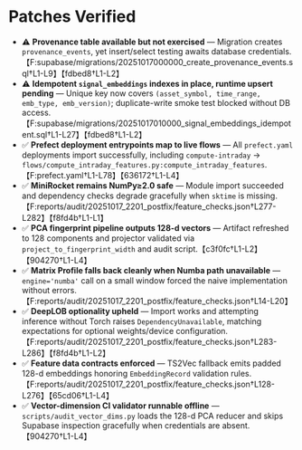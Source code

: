 # Patches Verified

- ⚠️ **Provenance table available but not exercised** — Migration creates `provenance_events`, yet insert/select testing awaits database credentials.【F:supabase/migrations/20251017000000_create_provenance_events.sql†L1-L9】【fdbed8†L1-L2】
- ⚠️ **Idempotent `signal_embeddings` indexes in place, runtime upsert pending** — Unique key now covers `(asset_symbol, time_range, emb_type, emb_version)`; duplicate-write smoke test blocked without DB access.【F:supabase/migrations/20251017010000_signal_embeddings_idempotent.sql†L1-L27】【fdbed8†L1-L2】
- ✅ **Prefect deployment entrypoints map to live flows** — All `prefect.yaml` deployments import successfully, including `compute-intraday` → `flows/compute_intraday_features.py:compute_intraday_features`.【F:prefect.yaml†L1-L78】【636172†L1-L4】
- ✅ **MiniRocket remains NumPy≥2.0 safe** — Module import succeeded and dependency checks degrade gracefully when `sktime` is missing.【F:reports/audit/20251017_2201_postfix/feature_checks.json†L277-L282】【f8fd4b†L1-L1】
- ✅ **PCA fingerprint pipeline outputs 128-d vectors** — Artifact refreshed to 128 components and projector validated via `project_to_fingerprint_width` and audit script.【c3f0fc†L1-L2】【904270†L1-L4】
- ✅ **Matrix Profile falls back cleanly when Numba path unavailable** — `engine='numba'` call on a small window forced the naive implementation without errors.【F:reports/audit/20251017_2201_postfix/feature_checks.json†L14-L20】
- ✅ **DeepLOB optionality upheld** — Import works and attempting inference without Torch raises `DependencyUnavailable`, matching expectations for optional weights/device configuration.【F:reports/audit/20251017_2201_postfix/feature_checks.json†L283-L286】【f8fd4b†L1-L2】
- ✅ **Feature data contracts enforced** — TS2Vec fallback emits padded 128-d embeddings honoring `EmbeddingRecord` validation rules.【F:reports/audit/20251017_2201_postfix/feature_checks.json†L128-L276】【65cd06†L1-L4】
- ✅ **Vector-dimension CI validator runnable offline** — `scripts/audit_vector_dims.py` loads the 128-d PCA reducer and skips Supabase inspection gracefully when credentials are absent.【904270†L1-L4】
